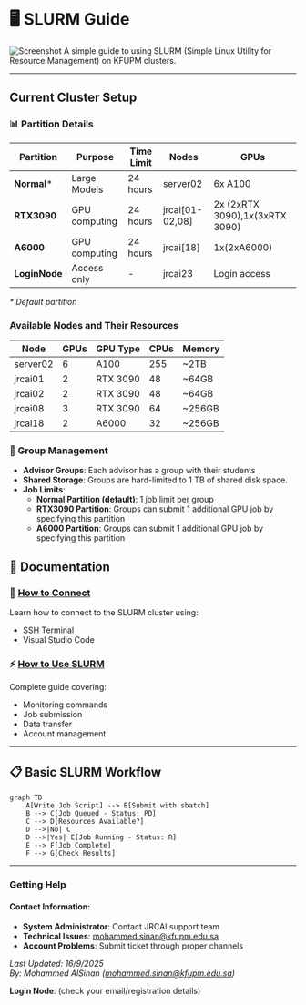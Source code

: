 # 🖥️ SLURM Guide
![Screenshot](https://i.imgur.com/ZWITKEi.png)
A simple guide to using SLURM (Simple Linux Utility for Resource Management) on KFUPM clusters.

---

##  Current Cluster Setup
### 📊 Partition Details
| Partition | Purpose | Time Limit | Nodes | GPUs |
|-----------|---------|------------|-------|------|
| **Normal*** | Large Models| 24 hours | server02 | 6x A100 |
| **RTX3090** | GPU computing | 24 hours | jrcai[01-02,08] | 2x (2xRTX 3090),1x(3xRTX 3090) |
| **A6000** | GPU computing | 24 hours | jrcai[18] | 1x(2xA6000) |
| **LoginNode** | Access only | - | jrcai23 | Login access |

*\* Default partition*

### Available Nodes and Their Resources

| Node | GPUs | GPU Type | CPUs | Memory |
|------|------|----------|------|--------|
| server02 | 6 | A100| 255 | ~2TB |
| jrcai01 | 2 | RTX 3090 | 48 | ~64GB |
| jrcai02 | 2 | RTX 3090 | 48 | ~64GB |
| jrcai08 | 3 | RTX 3090 | 64 | ~256GB |
| jrcai18 | 2 | A6000 | 32 | ~256GB |


### 👥 Group Management
- **Advisor Groups**: Each advisor has a group with their students
- **Shared Storage**: Groups are hard-limited to 1 TB of shared disk space.
- **Job Limits**: 
  - **Normal Partition (default)**: 1 job limit per group
  - **RTX3090 Partition**: Groups can submit 1 additional GPU job by specifying this partition
  - **A6000 Partition**: Groups can submit 1 additional GPU job by specifying this partition


## 📖 Documentation

###  🔗 [How to Connect](How_to_Connect.md)
Learn how to connect to the SLURM cluster using:
- SSH Terminal
- Visual Studio Code

###  ⚡ [How to Use SLURM](How_to_Use.md)
Complete guide covering:
- Monitoring commands 
- Job submission 
- Data transfer 
- Account management 
---

## 📋 Basic SLURM Workflow

```mermaid
graph TD
    A[Write Job Script] --> B[Submit with sbatch]
    B --> C[Job Queued - Status: PD]
    C --> D[Resources Available?]
    D -->|No| C
    D -->|Yes| E[Job Running - Status: R]
    E --> F[Job Complete]
    F --> G[Check Results]
```

---
###  Getting Help

#### **Contact Information:**
- **System Administrator**: Contact JRCAI support team
- **Technical Issues**: mohammed.sinan@kfupm.edu.sa
- **Account Problems**: Submit ticket through proper channels

*Last Updated: 16/9/2025*  
*By: Mohammed AlSinan (mohammed.sinan@kfupm.edu.sa)*

**Login Node**: (check your email/registration details)


